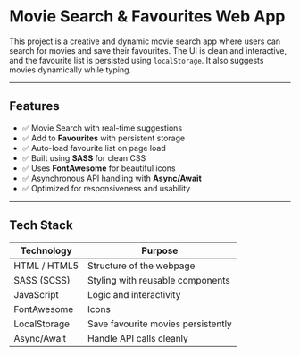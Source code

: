 #  Movie Search & Favourites Web App

This project is a creative and dynamic movie search app where users can search for movies and save their favourites. The UI is clean and interactive, and the favourite list is persisted using `localStorage`. It also suggests movies dynamically while typing.

---

##  Features

- ✅ Movie Search with real-time suggestions  
- ✅ Add to **Favourites** with persistent storage  
- ✅ Auto-load favourite list on page load  
- ✅ Built using **SASS** for clean CSS  
- ✅ Uses **FontAwesome** for beautiful icons  
- ✅ Asynchronous API handling with **Async/Await**  
- ✅ Optimized for responsiveness and usability  

---

## Tech Stack

| Technology    | Purpose                            |
|---------------|------------------------------------|
| HTML / HTML5  | Structure of the webpage           |
| SASS (SCSS)   | Styling with reusable components   |
| JavaScript    | Logic and interactivity            |
| FontAwesome   | Icons                              |
| LocalStorage  | Save favourite movies persistently |
| Async/Await   | Handle API calls cleanly           |

 

